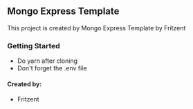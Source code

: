 ## Mongo Express Template
This project is created by Mongo Express Template by Fritzent

### Getting Started
- Do yarn after cloning
- Don't forget the .env file

#### Created by:
- Fritzent

